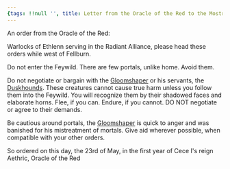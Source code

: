 ```yaml
---
{tags: !!null '', title: Letter from the Oracle of the Red to the Mostreve Warlocks}
---
```



An order from the Oracle of the Red:

Warlocks of Ethlenn serving in the Radiant Alliance, please head these orders while west of Fellburn. 

Do not enter the Feywild. There are few portals, unlike home. Avoid them.

Do not negotiate or bargain with the [Gloomshaper](<../../../people/extraplanar-powers/lord-umbraeth.md>) or his servants, the [Duskhounds](<../../../cosmology/multiverse/echo-realms/feywild/duskhounds.md>). These creatures cannot cause true harm unless you follow them into the Feywild. You will recognize them by their shadowed faces and elaborate horns. Flee, if you can. Endure, if you cannot. DO NOT negotiate or agree to their demands.

Be cautious around portals, the [Gloomshaper](<../../../people/extraplanar-powers/lord-umbraeth.md>) is quick to anger and was banished for his mistreatment of mortals. Give aid wherever possible, when compatible with your other orders.

So ordered on this day, the 23rd of May, in the first year of Cece I's reign
Aethric, Oracle of the Red

